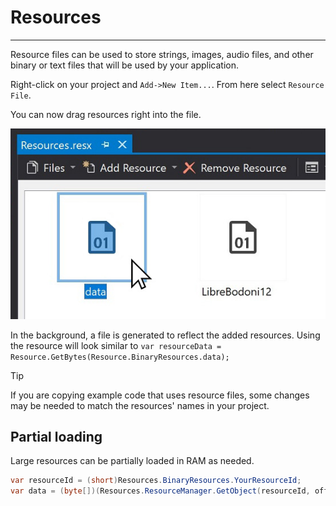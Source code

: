 # Resources
---
Resource files can be used to store strings, images, audio files, and other binary or text files that will be used by your application.

Right-click on your project and `Add->New Item...`. From here select `Resource File`.

You can now drag resources right into the file.

![Resources](images/resources.jpg)

In the background, a file is generated to reflect the added resources. Using the resource will look similar to `var resourceData = Resource.GetBytes(Resource.BinaryResources.data);`


> [!Tip]
> If you are copying example code that uses resource files, some changes may be needed to match the resources' names in your project.

## Partial loading
Large resources can be partially loaded in RAM as needed.

```cs
var resourceId = (short)Resources.BinaryResources.YourResourceId;
var data = (byte[])(Resources.ResourceManager.GetObject(resourceId, offset, readSize));
```

